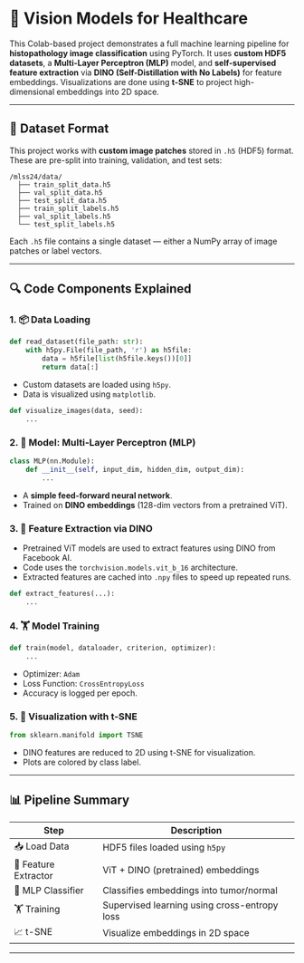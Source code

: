 
# 🧠 Vision Models for Healthcare

This Colab-based project demonstrates a full machine learning pipeline for **histopathology image classification** using PyTorch. It uses **custom HDF5 datasets**, a **Multi-Layer Perceptron (MLP)** model, and **self-supervised feature extraction** via **DINO (Self-Distillation with No Labels)** for feature embeddings. Visualizations are done using **t-SNE** to project high-dimensional embeddings into 2D space.

---

## 📁 Dataset Format

This project works with **custom image patches** stored in `.h5` (HDF5) format. These are pre-split into training, validation, and test sets:

```
/mlss24/data/
  ├── train_split_data.h5
  ├── val_split_data.h5
  ├── test_split_data.h5
  ├── train_split_labels.h5
  ├── val_split_labels.h5
  └── test_split_labels.h5
```

Each `.h5` file contains a single dataset — either a NumPy array of image patches or label vectors.

---

## 🔍 Code Components Explained

### 1. 📦 Data Loading

```python
def read_dataset(file_path: str):
    with h5py.File(file_path, 'r') as h5file:
        data = h5file[list(h5file.keys())[0]]
        return data[:]
```

- Custom datasets are loaded using `h5py`.
- Data is visualized using `matplotlib`.

```python
def visualize_images(data, seed):
    ...
```

### 2. 🧠 Model: Multi-Layer Perceptron (MLP)

```python
class MLP(nn.Module):
    def __init__(self, input_dim, hidden_dim, output_dim):
        ...
```

- A **simple feed-forward neural network**.
- Trained on **DINO embeddings** (128-dim vectors from a pretrained ViT).

### 3. 🦾 Feature Extraction via DINO

- Pretrained ViT models are used to extract features using DINO from Facebook AI.
- Code uses the `torchvision.models.vit_b_16` architecture.
- Extracted features are cached into `.npy` files to speed up repeated runs.

```python
def extract_features(...): 
    ...
```

### 4. 🏋️ Model Training

```python
def train(model, dataloader, criterion, optimizer):
    ...
```

- Optimizer: `Adam`
- Loss Function: `CrossEntropyLoss`
- Accuracy is logged per epoch.

### 5. 🎨 Visualization with t-SNE

```python
from sklearn.manifold import TSNE
```

- DINO features are reduced to 2D using t-SNE for visualization.
- Plots are colored by class label.

---

## 📊 Pipeline Summary

| Step            | Description                                           |
|-----------------|-------------------------------------------------------|
| 📥 Load Data    | HDF5 files loaded using `h5py`                        |
| 🧬 Feature Extractor | ViT + DINO (pretrained) embeddings                |
| 🔗 MLP Classifier | Classifies embeddings into tumor/normal             |
| 🏋️ Training     | Supervised learning using cross-entropy loss         |
| 📈 t-SNE        | Visualize embeddings in 2D space                      |

---
